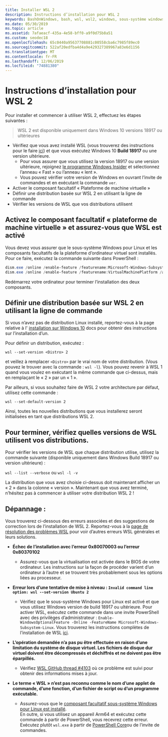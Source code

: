 ```yaml
---
title: Installer WSL 2
description: Instructions d’installation pour WSL 2
keywords: BashOnWindows, bash, wsl, wsl2, windows, sous-système windows pour linux, sous-système windows, ubuntu, debian, suse, windows 10, installation
ms.date: 05/30/2019
ms.topic: article
ms.assetid: 7afaeacf-435a-4e58-bff0-a9f0d75b8a51
ms.custom: seodec18
ms.openlocfilehash: 65c0440a95637708881c00558cba6c7985f89ec0
ms.sourcegitcommit: 522af20edfba4d4a9e429327389967a83e6d1156
ms.translationtype: MT
ms.contentlocale: fr-FR
ms.lasthandoff: 12/06/2019
ms.locfileid: "74881380"
---
```

# <a name="installation-instructions-for-wsl-2"></a>Instructions d’installation pour WSL 2

Pour installer et commencer à utiliser WSL 2, effectuez les étapes suivantes :

> WSL 2 est disponible uniquement dans Windows 10 versions 18917 ou ultérieures

- Vérifiez que vous avez installé WSL (vous trouverez des instructions pour le faire [ici](./install-win10.md)) et que vous exécutez Windows 10 **Build 18917** ou une version ultérieure.
   - Pour vous assurer que vous utilisez la version 18917 ou une version ultérieure, rejoignez [le programme Windows Insider](https://insider.windows.com/en-us/) et sélectionnez l’anneau « Fast » ou l’anneau « lent ». 
   - Vous pouvez vérifier votre version de Windows en ouvrant l’invite de commandes et en exécutant la commande `ver`.
- Activer le composant facultatif « Plateforme de machine virtuelle »
- Définir une distribution basée sur WSL 2 en utilisant la ligne de commande
- Vérifier les versions de WSL que vos distributions utilisent

## <a name="enable-the-virtual-machine-platform-optional-component-and-make-sure-wsl-is-enabled"></a>Activez le composant facultatif « plateforme de machine virtuelle » et assurez-vous que WSL est activé

Vous devez vous assurer que le sous-système Windows pour Linux et les composants facultatifs de la plateforme d’ordinateur virtuel sont installés. Pour ce faire, exécutez la commande suivante dans PowerShell : 

```powershell
dism.exe /online /enable-feature /featurename:Microsoft-Windows-Subsystem-Linux /all /norestart
dism.exe /online /enable-feature /featurename:VirtualMachinePlatform /all /norestart
```

Redémarrez votre ordinateur pour terminer l’installation des deux composants.


## <a name="set-a-distro-to-be-backed-by-wsl-2-using-the-command-line"></a>Définir une distribution basée sur WSL 2 en utilisant la ligne de commande

Si vous n’avez pas de distribution Linux installé, reportez-vous à la page relative à l' [installation sur Windows 10](./install-win10.md#install-your-linux-distribution-of-choice) docs pour obtenir des instructions sur l’installation d’un. 

Pour définir un distribution, exécutez : 

```
wsl --set-version <Distro> 2
```

et veillez à remplacer `<Distro>` par le vrai nom de votre distribution. (Vous pouvez le trouver avec la commande : `wsl -l`). Vous pouvez revenir à WSL 1 quand vous voulez en exécutant la même commande que ci-dessus, mais en remplaçant le « 2 » par un « 1 ».

Par ailleurs, si vous souhaitez faire de WSL 2 votre architecture par défaut, utilisez cette commande :

```
wsl --set-default-version 2
```

Ainsi, toutes les nouvelles distributions que vous installerez seront initialisées en tant que distributions WSL 2.

## <a name="finish-with-verifying-what-versions-of-wsl-your-distro-are-using"></a>Pour terminer, vérifiez quelles versions de WSL utilisent vos distributions.

Pour vérifier les versions de WSL que chaque distribution utilise, utilisez la commande suivante (disponible uniquement dans Windows Build 18917 ou version ultérieure) :

`wsl --list --verbose` ou `wsl -l -v`

La distribution que vous avez choisie ci-dessus doit maintenant afficher un « 2 » dans la colonne « version ». Maintenant que vous avez terminé, n’hésitez pas à commencer à utiliser votre distribution WSL 2 ! 

## <a name="troubleshooting"></a>Dépannage : 

Vous trouverez ci-dessous des erreurs associées et des suggestions de correction lors de l’installation de WSL 2. Reportez-vous à la [page de résolution des problèmes WSL](troubleshooting.md) pour voir d’autres erreurs WSL générales et leurs solutions.

* **Échec de l’installation avec l’erreur 0x80070003 ou l’erreur 0x80370102**
    * Assurez-vous que la virtualisation est activée dans le BIOS de votre ordinateur. Les instructions sur la façon de procéder varient d’un ordinateur à l’autre et se trouvent très probablement sous les options liées au processeur.
   
* **Erreur lors d’une tentative de mise à niveau : `Invalid command line option: wsl --set-version Ubuntu 2`**
    * Vérifiez que le sous-système Windows pour Linux est activé et que vous utilisez Windows version de build 18917 ou ultérieure. Pour activer WSL, exécutez cette commande dans une invite PowerShell avec des privilèges d’administrateur : `Enable-WindowsOptionalFeature -Online -FeatureName Microsoft-Windows-Subsystem-Linux`. Vous trouverez les instructions complètes de l’installation de WSL [ici](./install-win10.md).

* **L’opération demandée n’a pas pu être effectuée en raison d’une limitation du système de disque virtuel. Les fichiers de disque dur virtuel doivent être décompressés et déchiffrés et ne doivent pas être éparpillés.**
    * Vérifiez [WSL GitHub thread #4103](https://github.com/microsoft/WSL/issues/4103) où ce problème est suivi pour obtenir des informations mises à jour.

* **Le terme « WSL » n’est pas reconnu comme le nom d’une applet de commande, d’une fonction, d’un fichier de script ou d’un programme exécutable.** 
    * Assurez-vous que le [composant facultatif sous-système Windows pour Linux est installé](./wsl2-install.md#enable-the-virtual-machine-platform-optional-component-and-make-sure-wsl-is-enabled).<br> En outre, si vous utilisez un appareil Arm64 et exécutez cette commande à partir de PowerShell, vous recevrez cette erreur. Exécutez plutôt `wsl.exe` à partir de [PowerShell Core](https://docs.microsoft.com/en-us/powershell/scripting/install/installing-powershell-core-on-windows?view=powershell-6)ou de l’invite de commandes. 
